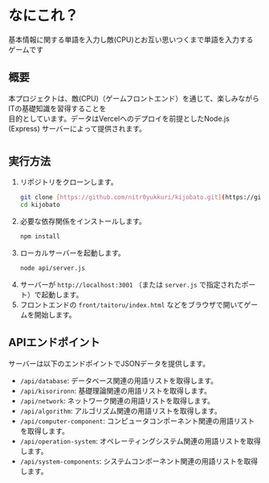 # なにこれ？
基本情報に関する単語を入力し敵(CPU)とお互い思いつくまで単語を入力する  
ゲームです


## 概要
本プロジェクトは、敵(CPU)（ゲームフロントエンド）を通じて、楽しみながらITの基礎知識を習得することを  
目的としています。データはVercelへのデプロイを前提としたNode.js (Express) サーバーによって提供されます。

#
## 実行方法

1.  リポジトリをクローンします。
    ```sh
    git clone [https://github.com/nitr0yukkuri/kijobato.git](https://github.com/nitr0yukkuri/kijobato.git)
    cd kijobato
    ```
2.  必要な依存関係をインストールします。
    ```sh
    npm install
    ```
3.  ローカルサーバーを起動します。
    ```sh
    node api/server.js
    ```
4.  サーバーが `http://localhost:3001` （または `server.js` で指定されたポート）で起動します。
5.  フロントエンドの `front/taitoru/index.html` などをブラウザで開いてゲームを開始します。

## APIエンドポイント

サーバーは以下のエンドポイントでJSONデータを提供します。

* `/api/database`: データベース関連の用語リストを取得します。
* `/api/kisorironn`: 基礎理論関連の用語リストを取得します。
* `/api/network`: ネットワーク関連の用語リストを取得します。
* `/api/algorithm`: アルゴリズム関連の用語リストを取得します。
* `/api/computer-component`: コンピュータコンポーネント関連の用語リストを取得します。
* `/api/operation-system`: オペレーティングシステム関連の用語リストを取得します。
* `/api/system-components`: システムコンポーネント関連の用語リストを取得します。

